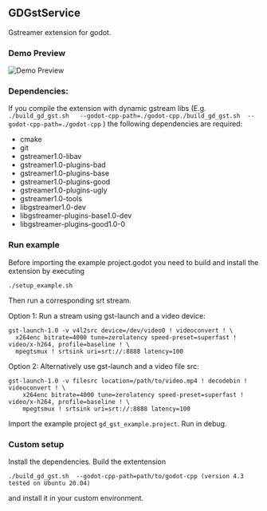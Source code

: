 ## GDGstService

Gstreamer extension for godot.

### Demo Preview

![Demo Preview](demo.gif)

### Dependencies:

If you compile the extension with dynamic gstream libs (E.g. `./build_gd_gst.sh  
--godot-cpp-path=./godot-cpp./build_gd_gst.sh  --godot-cpp-path=./godot-cpp` ) the following dependencies are required:

  - cmake 
  - git
  - gstreamer1.0-libav
  - gstreamer1.0-plugins-bad
  - gstreamer1.0-plugins-base
  - gstreamer1.0-plugins-good
  - gstreamer1.0-plugins-ugly
  - gstreamer1.0-tools 
  - libgstreamer1.0-dev
  - libgstreamer-plugins-base1.0-dev
  - libgstreamer-plugins-good1.0-0

### Run example
Before importing the example project.godot you need to build and install the extension by executing

    ./setup_example.sh

Then run a corresponding srt stream.

Option 1: Run a stream using gst-launch and a video device:

    gst-launch-1.0 -v v4l2src device=/dev/video0 ! videoconvert ! \
      x264enc bitrate=4000 tune=zerolatency speed-preset=superfast ! video/x-h264, profile=baseline ! \
      mpegtsmux ! srtsink uri=srt://:8888 latency=100

Option 2: Alternatively use gst-launch and a video file src:

    gst-launch-1.0 -v filesrc location=/path/to/video.mp4 ! decodebin ! videoconvert ! \
        x264enc bitrate=4000 tune=zerolatency speed-preset=superfast ! video/x-h264, profile=baseline ! \
        mpegtsmux ! srtsink uri=srt://:8888 latency=100 

Import the example project `gd_gst_example.project`. Run in debug.

### Custom setup
Install the dependencies. Build the extentension 
    
    ./build_gd_gst.sh  --godot-cpp-path=path/to/godot-cpp (version 4.3 tested on Ubuntu 20.04) 

and install it in your custom environment.
